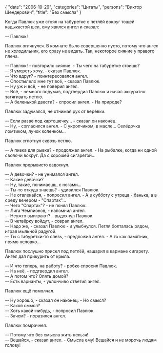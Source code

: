 {
   "date": "2006-10-29",
   "categories": "Цитаты",
   "persons": "Виктор Шендерович",
   "title": "Без смысла"
}

Когда Павлюк уже стоял на табуретке с петлёй вокруг тощей кадыкастой шеи, ему явился ангел и сказал:

-- Павлюк!

Павлюк оглянулся. В комнате было совершенно пусто, потому что ангел не холодильник, его сразу не видать. Так, некоторое сияние у правого плеча.

-- Павлюк! - повторило сияние. - Ты чего на табуретке стоишь?  
-- Я умереть хочу, - сказал Павлюк.  
-- Что вдруг? - поинтересовался ангел.  
-- Опостылело мне тут всё, - сказал Павлюк.  
-- Ну уж и всё, - не поверил ангел.  
-- Всё, - немного подумав, подтвердил Павлюк и начал аккуратно затягивать петлю.  
-- А беленькой двести? - спросил ангел. - На природе?

Павлюк задумался, не отнимая рук от верёвки.

-- Если разве под картошечку... - сказал он наконец.  
-- Ну, - согласился ангел. - С укропчиком, в масле... Селёдочка ломтиком, лучок колечком...

Павлюк сглотнул сквозь петлю.

-- А пивка для рывка? - продолжал ангел. - На рыбалке, когда ни одной сволочи вокруг. Да с хорошей сигаретой...

Павлюк прерывисто вздохнул.

-- А девочки? - не унимался ангел.  
-- Какие девочки?  
-- Ну, такие, понимаешь, с ногами...  
-- Ты-то откуда знаешь? - удивился Павлюк.  
-- Не отвлекайся, - попросил ангел. - А в субботу с утреца - банька, а в среду вечером - "Спартак"...  
-- Чего "Спартак"? - не понял Павлюк.  
-- Лига Чемпионов, - напомнил ангел.  
-- Неужто выиграют? - выдохнул Павлюк.  
-- В четвёрку войдут, - соврал ангел.  
-- Надо же, - сказал Павлюк - и улыбнулся. Петля болталась рядом, играя мыльной радугой.  
-- Ты с табуретки-то слезь, - предложил ангел. - А то как памятник, прямо неловко...

Павлюк послушно присел под петлёй, нашарил в кармане сигарету. Ангел дал прикурить от крыла.

-- И что теперь, на работу? - робко спросил Павлюк.  
-- На неё, - подтвердил ангел.  
-- А потом что? Опять домой?  
-- Есть варианты, - уклончиво ответил ангел.

Павлюк ещё помолчал.

-- Ну хорошо, - сказал он наконец. - Но смысл?  
-- Какой смысл?  
-- Хоть какой-нибудь, - попросил Павлюк.  
-- Зачем? - поразился ангел.

Павлюк помрачнел.

-- Потому что без смысла жить нельзя!  
-- Вешайся, - сказал ангел. - Смысла ему! Вешайся и не морочь людям голову!
